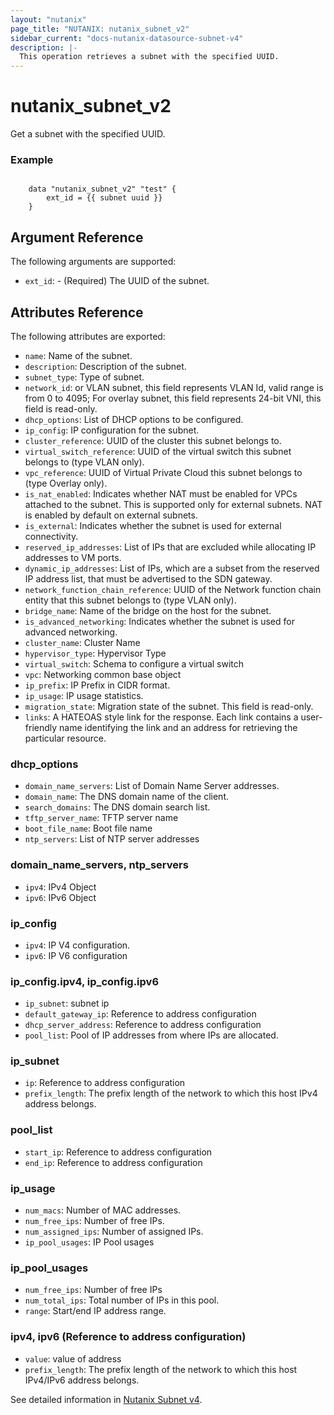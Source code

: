 ```yaml
---
layout: "nutanix"
page_title: "NUTANIX: nutanix_subnet_v2"
sidebar_current: "docs-nutanix-datasource-subnet-v4"
description: |-
  This operation retrieves a subnet with the specified UUID.
---
```


# nutanix_subnet_v2

Get a subnet with the specified UUID.

### Example

```hcl

    data "nutanix_subnet_v2" "test" {
        ext_id = {{ subnet uuid }}
    }
```


## Argument Reference

The following arguments are supported:

* `ext_id`: - (Required) The UUID of the subnet.

## Attributes Reference

The following attributes are exported:

* `name`: Name of the subnet.
* `description`: Description of the subnet.
* `subnet_type`: Type of subnet.
* `network_id`: or VLAN subnet, this field represents VLAN Id, valid range is from 0 to 4095; For overlay subnet, this field represents 24-bit VNI, this field is read-only.
* `dhcp_options`: List of DHCP options to be configured.
* `ip_config`: IP configuration for the subnet.
* `cluster_reference`: UUID of the cluster this subnet belongs to.
* `virtual_switch_reference`: UUID of the virtual switch this subnet belongs to (type VLAN only).
* `vpc_reference`: UUID of Virtual Private Cloud this subnet belongs to (type Overlay only).
* `is_nat_enabled`: Indicates whether NAT must be enabled for VPCs attached to the subnet. This is supported only for external subnets. NAT is enabled by default on external subnets.
* `is_external`: Indicates whether the subnet is used for external connectivity.
* `reserved_ip_addresses`: List of IPs that are excluded while allocating IP addresses to VM ports.
* `dynamic_ip_addresses`: List of IPs, which are a subset from the reserved IP address list, that must be advertised to the SDN gateway.
* `network_function_chain_reference`: UUID of the Network function chain entity that this subnet belongs to (type VLAN only).
* `bridge_name`: Name of the bridge on the host for the subnet.
* `is_advanced_networking`: Indicates whether the subnet is used for advanced networking.
* `cluster_name`: Cluster Name
* `hypervisor_type`: Hypervisor Type
* `virtual_switch`: Schema to configure a virtual switch
* `vpc`: Networking common base object
* `ip_prefix`: IP Prefix in CIDR format.
* `ip_usage`: IP usage statistics.
* `migration_state`: Migration state of the subnet. This field is read-only.
* `links`:  A HATEOAS style link for the response. Each link contains a user-friendly name identifying the link and an address for retrieving the particular resource.

### dhcp_options

* `domain_name_servers`: List of Domain Name Server addresses. 
* `domain_name`: The DNS domain name of the client.
* `search_domains`: The DNS domain search list.
* `tftp_server_name`: TFTP server name
* `boot_file_name`: Boot file name
* `ntp_servers`: List of NTP server addresses


### domain_name_servers, ntp_servers

* `ipv4`: IPv4 Object
* `ipv6`: IPv6 Object


### ip_config

* `ipv4`: IP V4 configuration.
* `ipv6`: IP V6 configuration


### ip_config.ipv4, ip_config.ipv6

* `ip_subnet`: subnet ip
* `default_gateway_ip`: Reference to address configuration
* `dhcp_server_address`: Reference to address configuration
* `pool_list`: Pool of IP addresses from where IPs are allocated.

### ip_subnet
* `ip`: Reference to address configuration
* `prefix_length`: The prefix length of the network to which this host IPv4 address belongs.

### pool_list
* `start_ip`: Reference to address configuration
* `end_ip`: Reference to address configuration



### ip_usage

* `num_macs`: Number of MAC addresses.
* `num_free_ips`: Number of free IPs.
* `num_assigned_ips`: Number of assigned IPs.
* `ip_pool_usages`: IP Pool usages


### ip_pool_usages

* `num_free_ips`: Number of free IPs
* `num_total_ips`: Total number of IPs in this pool.
* `range`: Start/end IP address range.



### ipv4, ipv6 (Reference to address configuration)

* `value`: value of address
* `prefix_length`: The prefix length of the network to which this host IPv4/IPv6 address belongs.



See detailed information in [Nutanix Subnet v4](https://developers.nutanix.com/api-reference?namespace=networking&version=v4.0.b1).